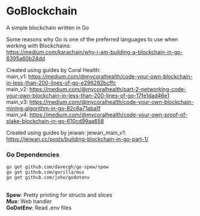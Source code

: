 # GoBlockchain
A simple blockchain written in Go

Some reasons why Go is one of the preferred languages to use when working with Blockchains:<br>
https://medium.com/karachain/why-i-am-building-a-blockchain-in-go-6395a60b24dd

Created using guides by Coral Health:<br>
main_v1: https://medium.com/@mycoralhealth/code-your-own-blockchain-in-less-than-200-lines-of-go-e296282bcffc<br>
main_v2: https://medium.com/@mycoralhealth/part-2-networking-code-your-own-blockchain-in-less-than-200-lines-of-go-17fe1dad46e1<br>
main_v3: https://medium.com/@mycoralhealth/code-your-own-blockchain-mining-algorithm-in-go-82c6a71aba1f<br>
main_v4: https://medium.com/@mycoralhealth/code-your-own-proof-of-stake-blockchain-in-go-610cd99aa658<br>

Created using guides by jeiwan:
jeiwan_main_v1: https://jeiwan.cc/posts/building-blockchain-in-go-part-1/

<h3>Go Dependencies</h3>
<code>go get github.com/davecgh/go-spew/spew</code><br>
<code>go get github.com/gorilla/mux</code><br>
<code>go get github.com/joho/godotenv</code><br>

<br>

<b>Spew</b>: Pretty printing for structs and slices<br>
<b>Mux</b>: Web handler<br>
<b>GoDotEnv</b>: Read .env files<br>
